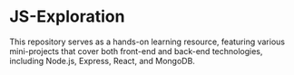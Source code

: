 # JS-Exploration
This repository serves as a hands-on learning resource, featuring various mini-projects that cover both front-end and back-end technologies, including Node.js, Express, React, and MongoDB. 
